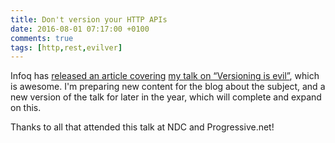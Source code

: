 ```yaml
---
title: Don't version your HTTP APIs
date: 2016-08-01 07:17:00 +0100
comments: true
tags: [http,rest,evilver]
---
```

Infoq has [released an article covering][infoq] [my talk on “Versioning is evil”][evilver],
which is awesome. I'm preparing new content for the blog about the subject,
and a new version of the talk for later in the year, which will complete and expand on
this.

Thanks to all that attended this talk at NDC and Progressive.net!

[evilver]: <https://serialseb.com/evilver>
[infoq]: <https://www.infoq.com/news/2016/07/web-api-versioning>